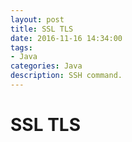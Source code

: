 ```yaml
---
layout: post
title: SSL TLS
date: 2016-11-16 14:34:00
tags:
- Java
categories: Java
description: SSH command.
---
```



# SSL TLS


